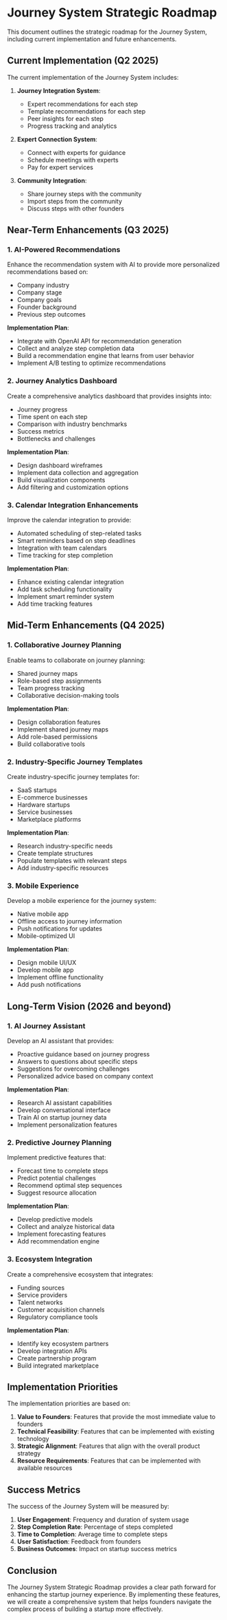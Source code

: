 # Journey System Strategic Roadmap

This document outlines the strategic roadmap for the Journey System, including current implementation and future enhancements.

## Current Implementation (Q2 2025)

The current implementation of the Journey System includes:

1. **Journey Integration System**:
   - Expert recommendations for each step
   - Template recommendations for each step
   - Peer insights for each step
   - Progress tracking and analytics

2. **Expert Connection System**:
   - Connect with experts for guidance
   - Schedule meetings with experts
   - Pay for expert services

3. **Community Integration**:
   - Share journey steps with the community
   - Import steps from the community
   - Discuss steps with other founders

## Near-Term Enhancements (Q3 2025)

### 1. AI-Powered Recommendations

Enhance the recommendation system with AI to provide more personalized recommendations based on:

- Company industry
- Company stage
- Company goals
- Founder background
- Previous step outcomes

**Implementation Plan**:
- Integrate with OpenAI API for recommendation generation
- Collect and analyze step completion data
- Build a recommendation engine that learns from user behavior
- Implement A/B testing to optimize recommendations

### 2. Journey Analytics Dashboard

Create a comprehensive analytics dashboard that provides insights into:

- Journey progress
- Time spent on each step
- Comparison with industry benchmarks
- Success metrics
- Bottlenecks and challenges

**Implementation Plan**:
- Design dashboard wireframes
- Implement data collection and aggregation
- Build visualization components
- Add filtering and customization options

### 3. Calendar Integration Enhancements

Improve the calendar integration to provide:

- Automated scheduling of step-related tasks
- Smart reminders based on step deadlines
- Integration with team calendars
- Time tracking for step completion

**Implementation Plan**:
- Enhance existing calendar integration
- Add task scheduling functionality
- Implement smart reminder system
- Add time tracking features

## Mid-Term Enhancements (Q4 2025)

### 1. Collaborative Journey Planning

Enable teams to collaborate on journey planning:

- Shared journey maps
- Role-based step assignments
- Team progress tracking
- Collaborative decision-making tools

**Implementation Plan**:
- Design collaboration features
- Implement shared journey maps
- Add role-based permissions
- Build collaborative tools

### 2. Industry-Specific Journey Templates

Create industry-specific journey templates for:

- SaaS startups
- E-commerce businesses
- Hardware startups
- Service businesses
- Marketplace platforms

**Implementation Plan**:
- Research industry-specific needs
- Create template structures
- Populate templates with relevant steps
- Add industry-specific resources

### 3. Mobile Experience

Develop a mobile experience for the journey system:

- Native mobile app
- Offline access to journey information
- Push notifications for updates
- Mobile-optimized UI

**Implementation Plan**:
- Design mobile UI/UX
- Develop mobile app
- Implement offline functionality
- Add push notifications

## Long-Term Vision (2026 and beyond)

### 1. AI Journey Assistant

Develop an AI assistant that provides:

- Proactive guidance based on journey progress
- Answers to questions about specific steps
- Suggestions for overcoming challenges
- Personalized advice based on company context

**Implementation Plan**:
- Research AI assistant capabilities
- Develop conversational interface
- Train AI on startup journey data
- Implement personalization features

### 2. Predictive Journey Planning

Implement predictive features that:

- Forecast time to complete steps
- Predict potential challenges
- Recommend optimal step sequences
- Suggest resource allocation

**Implementation Plan**:
- Develop predictive models
- Collect and analyze historical data
- Implement forecasting features
- Add recommendation engine

### 3. Ecosystem Integration

Create a comprehensive ecosystem that integrates:

- Funding sources
- Service providers
- Talent networks
- Customer acquisition channels
- Regulatory compliance tools

**Implementation Plan**:
- Identify key ecosystem partners
- Develop integration APIs
- Create partnership program
- Build integrated marketplace

## Implementation Priorities

The implementation priorities are based on:

1. **Value to Founders**: Features that provide the most immediate value to founders
2. **Technical Feasibility**: Features that can be implemented with existing technology
3. **Strategic Alignment**: Features that align with the overall product strategy
4. **Resource Requirements**: Features that can be implemented with available resources

## Success Metrics

The success of the Journey System will be measured by:

1. **User Engagement**: Frequency and duration of system usage
2. **Step Completion Rate**: Percentage of steps completed
3. **Time to Completion**: Average time to complete steps
4. **User Satisfaction**: Feedback from founders
5. **Business Outcomes**: Impact on startup success metrics

## Conclusion

The Journey System Strategic Roadmap provides a clear path forward for enhancing the startup journey experience. By implementing these features, we will create a comprehensive system that helps founders navigate the complex process of building a startup more effectively.
